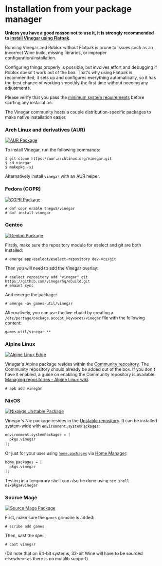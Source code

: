 # Installation from your package manager

<div class="warning">

**Unless you have a good reason not to use it, it is strongly recommended to [install Vinegar using Flatpak](../index.md).**

Running Vinegar and Roblox without Flatpak is prone to issues such as an incorrect Wine build, missing libraries, or improper configuration/installation.

Configuring things properly is possible, but involves effort and debugging if Roblox doesn't work out of the box. That's why using Flatpak is recommended; it sets up and configures everything automatically, so it has the best chance of working smoothly the first time without needing any adjustments.

Please verify that you pass the [minimum system requirements](../index.md) before starting any installation.

</div>

The Vinegar community hosts a couple distribution-specific packages to make native installation easier.

### Arch Linux and derivatives (AUR)

[![AUR Package](https://img.shields.io/aur/version/vinegar?label=AUR&style=flat-square)](https://aur.archlinux.org/packages/vinegar)

To install Vinegar, run the following commands:

```console
$ git clone https://aur.archlinux.org/vinegar.git
$ cd vinegar
$ makepkg -si
```

Alternatively install `vinegar` with an AUR helper.

### Fedora (COPR)

[![COPR Package](https://img.shields.io/badge/dynamic/json?color=50a4db&label=Fedora%20COPR&style=flat-square&query=builds.latest.source_package.version&url=https%3A%2F%2Fcopr.fedorainfracloud.org%2Fapi_3%2Fpackage%3Fownername%3Dthegu5%26projectname%3Dvinegar%26packagename%3Dvinegar%26with_latest_build%3DTrue)](https://copr.fedorainfracloud.org/coprs/thegu5/vinegar/)

```console
# dnf copr enable thegu5/vinegar
# dnf install vinegar
```

### Gentoo

[![Gentoo Package](https://img.shields.io/badge/Gentoo-ebuild-6e56af?style=flat-square)](https://github.com/vinegarhq/ebuild)

Firstly, make sure the repository module for eselect and git are both installed:

```console
# emerge app-eselect/eselect-repository dev-vcs/git
```

Then you will need to add the Vinegar overlay:

```console
# eselect repository add "vinegar" git https://github.com/vinegarhq/ebuild.git
# emaint sync
```

And emerge the package:

```console
# emerge -av games-util/vinegar
```

Alternatively, you can use the live ebuild by creating a `/etc/portage/package.accept_keywords/vinegar` file with the following content:

```
games-util/vinegar **
```

### Alpine Linux

[![Alpine Linux Edge](https://repology.org/badge/version-for-repo/alpine_edge/vinegar.svg?header=Alpine%20Linux%20Edge&style=flat-square)](https://pkgs.alpinelinux.org/package/edge/community/x86_64/vinegar)

Vinegar's Alpine package resides within the [Community repository](https://wiki.alpinelinux.org/wiki/Repositories#Community). The Community repository should already be added out of the box. If you don't have it enabled, a guide on enabling the Community repository is available: [Managing repositories - Alpine Linux wiki](https://wiki.alpinelinux.org/wiki/Repositories#Managing_repositories]).

```console
# apk add vinegar
```

### NixOS

[![Nixpkgs Unstable Package](https://repology.org/badge/version-for-repo/nix_unstable/vinegar.svg?header=Nixpkgs%20Unstable%20Package&style=flat-square)](https://search.nixos.org/packages?channel=unstable&show=vinegar)

Vinegar's Nix package resides in the [Unstable repository](https://nixos.wiki/wiki/Nix_channels). It can be installed system-wide with [`environment.systemPackages`](https://search.nixos.org/options?show=environment.systemPackages):

```nix
environment.systemPackages = [
  pkgs.vinegar
];
```

Or just for your user using [`home.packages`](https://nix-community.github.io/home-manager/options.xhtml#opt-home.packages) via [Home Manager](https://nixos.wiki/wiki/Home_Manager):

```nix
home.packages = [
  pkgs.vinegar
];
```

Testing in a temporary shell can also be done using `nix shell nixpkgs#vinegar`

### Source Mage

[![Source Mage Package](https://img.shields.io/badge/Source%20Mage-spell-fe0000?style=flat-square)](https://github.com/sourcemage/grimoire-z-rejected/tree/master/z-games/vinegar)

First, make sure the `games` grimoire is added:

```console
# scribe add games
```

Then, cast the spell:

```console
# cast vinegar
```

(Do note that on 64-bit systems, 32-bit Wine will have to be sourced elsewhere as there is no multilib support)
